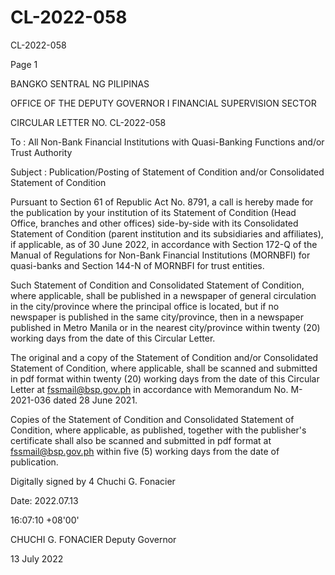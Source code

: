 # CL-2022-058

CL-2022-058

Page 1

BANGKO SENTRAL NG PILIPINAS

OFFICE OF THE DEPUTY GOVERNOR I FINANCIAL SUPERVISION SECTOR

CIRCULAR LETTER NO. CL-2022-058

To : All Non-Bank Financial Institutions with Quasi-Banking Functions and/or Trust Authority

Subject : Publication/Posting of Statement of Condition and/or Consolidated Statement of Condition

Pursuant to Section 61 of Republic Act No. 8791, a call is hereby made for the publication by your institution of its Statement of Condition (Head Office, branches and other offices) side-by-side with its Consolidated Statement of Condition (parent institution and its subsidiaries and affiliates), if applicable, as of 30 June 2022, in accordance with Section 172-Q of the Manual of Regulations for Non-Bank Financial Institutions (MORNBFI) for quasi-banks and Section 144-N of MORNBFI for trust entities.

Such Statement of Condition and Consolidated Statement of Condition, where applicable, shall be published in a newspaper of general circulation in the city/province where the principal office is located, but if no newspaper is published in the same city/province, then in a newspaper published in Metro Manila or in the nearest city/province within twenty (20) working days from the date of this Circular Letter.

The original and a copy of the Statement of Condition and/or Consolidated Statement of Condition, where applicable, shall be scanned and submitted in pdf format within twenty (20) working days from the date of this Circular Letter at fssmail@bsp.gov.ph in accordance with Memorandum No. M-2021-036 dated 28 June 2021.

Copies of the Statement of Condition and Consolidated Statement of Condition, where applicable, as published, together with the publisher's certificate shall also be scanned and submitted in pdf format at fssmail@bsp.gov.ph within five (5) working days from the date of publication.

Digitally signed by 4 Chuchi G. Fonacier

Date: 2022.07.13

16:07:10 +08'00'

CHUCHI G. FONACIER Deputy Governor

13 July 2022